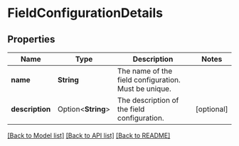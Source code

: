 # FieldConfigurationDetails

## Properties

Name | Type | Description | Notes
------------ | ------------- | ------------- | -------------
**name** | **String** | The name of the field configuration. Must be unique. | 
**description** | Option<**String**> | The description of the field configuration. | [optional]

[[Back to Model list]](../README.md#documentation-for-models) [[Back to API list]](../README.md#documentation-for-api-endpoints) [[Back to README]](../README.md)


